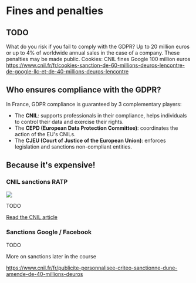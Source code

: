 # Fines and penalties

## TODO

What do you risk if you fail to comply with the GDPR?
Up to 20 million euros or up to 4% of worldwide annual sales in the case of a
company. These penalties may be made public.
Cookies: CNIL fines Google 100 million euros
https://www.cnil.fr/fr/cookies-sanction-de-60-millions-deuros-lencontre-de-google-llc-et-de-40-millions-deuros-lencontre

## Who ensures compliance with the GDPR?

In France, GDPR compliance is guaranteed by 3 complementary players:

- The **CNIL**: supports professionals in their compliance, helps individuals to control their data and exercise their rights.
- The **CEPD (European Data Protection Committee)**: coordinates the action of the EU's CNILs.
- The **CJEU (Court of Justice of the European Union)**: enforces legislation and sanctions non-compliant entities.
## Because it's expensive!

### CNIL sanctions RATP

![](img/02_cnil-sanctionne-ratp.png)

TODO

[Read the CNIL article](https://www.cnil.fr/fr/fichiers-devaluation-des-agents-sanction-de-400-000-euros-lencontre-de-la-ratp)

### Sanctions Google / Facebook

TODO

More on sanctions later in the course

https://www.cnil.fr/fr/publicite-personnalisee-criteo-sanctionne-dune-amende-de-40-millions-deuros
